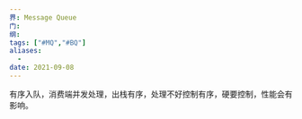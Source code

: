 ```yaml
---
界: Message Queue
门: 
纲: 
tags: ["#MQ","#BQ"]
aliases:
  - 
date: 2021-09-08
---
```


有序入队，消费端并发处理，出栈有序，处理不好控制有序，硬要控制，性能会有影响。